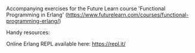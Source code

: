 Accompanying exercises for the Future Learn course 'Functional Programming in Erlang'
(https://www.futurelearn.com/courses/functional-programming-erlang/)

Handy resources:

Online Erlang REPL available here:
https://repl.it/
